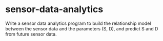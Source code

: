 # sensor-data-analytics
Write a sensor data analytics program to build the relationship model between the sensor data and the parameters (S, D), and predict S and D from future sensor data. 
